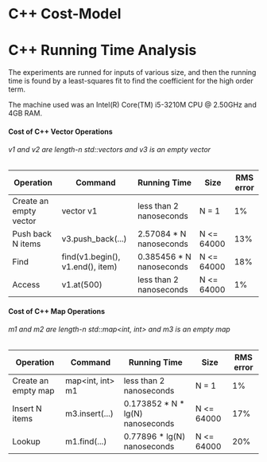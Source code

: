 # C++ Cost-Model

# C++ Running Time Analysis

The experiments are runned for inputs of various size, and then the running time is found by a least-squares fit to find the coefficient for the high order term. 

The machine used was an Intel(R) Core(TM) i5-3210M CPU @ 2.50GHz and 4GB RAM.

#### Cost of C++ Vector Operations
###### v1 and v2 are length-n std::vectors<int> and v3 is an empty vector
| Operation | Command | Running Time | Size | RMS error |
| --- | --- | --- | --- | --- |
| Create an empty vector | vector<int> v1 | less than 2 nanoseconds | N = 1 | 1% |
| Push back N items | v3.push_back(...) | 2.57084 * N nanoseconds | N <= 64000 | 13% |
| Find | find(v1.begin(), v1.end(), item) | 0.385456 * N nanoseconds | N <= 64000 | 18% |
| Access | v1.at(500) | less than 2 nanoseconds | N <= 64000 | 1% |

#### Cost of C++ Map Operations
###### m1 and m2 are length-n std::map<int, int> and m3 is an empty map
| Operation | Command | Running Time | Size | RMS error |
| --- | --- | --- | --- | --- |
| Create an empty map | map<int, int> m1 | less than 2 nanoseconds | N = 1 | 1% |
| Insert N items | m3.insert(...) | 0.173852 * N * lg(N) nanoseconds | N <= 64000 | 17% |
| Lookup | m1.find(...) | 0.77896 * lg(N) nanoseconds | N <= 64000 | 20% |
